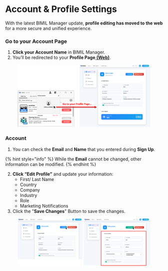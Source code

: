 # Account & Profile Settings

With the latest BIMIL Manager update, **profile editing has moved to the web** for a more secure and unified experience.

### Go to your Account Page

1. **Click your Account Name** in BIMIL Manager.
2. You’ll be redirected to your **Profile Page**[ **(Web)**](https://bimil.bimpeers.com/account).

<figure><img src="../.gitbook/assets/Account2.png" alt="" width="563"><figcaption></figcaption></figure>



### Account

1. You can check the **Email** and **Name** that you entered during **Sign Up**.

{% hint style="info" %}
While the **Email** cannot be changed, other information can be modified.
{% endhint %}

2. **Click “Edit Profile”** and update your information:
   * First/ Last Name
   * Country
   * Company
   * Industry
   * Role
   * Marketing Notifications
3. Click the "**Save Changes**" Button to save the changes.

<figure><img src="../.gitbook/assets/profile edit.png" alt=""><figcaption></figcaption></figure>
